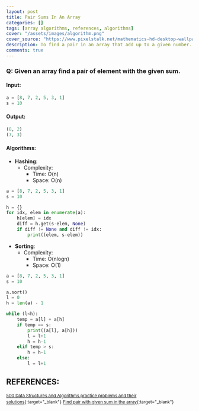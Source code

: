 ```yaml
---
layout: post
title: Pair Sums In An Array
categories: []
tags: [array algorithms, references, algorithms]
cover: "/assets/images/algorithm.png"
cover_source: "https://www.pixelstalk.net/mathematics-hd-desktop-wallpapers/"
description: To find a pair in an array that add up to a given number.
comments: true
---
```


### Q: Given an array find a pair of element with the given sum.

#### Input:

```python
a = [8, 7, 2, 5, 3, 1]
s = 10
```

#### Output:

```python
(8, 2)
(7, 3)
```

#### Algorithms:

* **Hashing**:
  * Complexity:
    * Time:     O(n)
    * Space:    O(n)

```python
a = [8, 7, 2, 5, 3, 1]
s = 10

h = {}
for idx, elem in enumerate(a):
    h[elem] = idx
    diff = h.get(s-elem, None)
    if diff != None and diff != idx:
        print((elem, s-elem))
```

* **Sorting**:
  * Complexity:
    * Time:     O(nlogn)
    * Space:    O(1)

```python
a = [8, 7, 2, 5, 3, 1]
s = 10

a.sort()
l = 0
h = len(a) - 1

while (l<h):
    temp = a[l] + a[h]
    if temp == s:
        print((a[l], a[h]))
        l = l+1
        h = h-1
    elif temp > s:
        h = h-1
    else:
        l = l+1
```

## REFERENCES:

<small>[500 Data Structures and Algorithms practice problems and their solutions](https://techiedelight.quora.com/500-Data-Structures-and-Algorithms-practice-problems-and-their-solutions){:target="_blank"}</small>
<small>[Find pair with given sum in the array](http://www.techiedelight.com/find-pair-with-given-sum-array/){:target="_blank"}</small>
